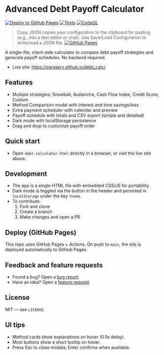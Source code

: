 # Advanced Debt Payoff Calculator

[![Deploy to GitHub Pages](https://github.com/paraserv/debt_calc/actions/workflows/pages.yml/badge.svg)](https://github.com/paraserv/debt_calc/actions/workflows/pages.yml)
[![Tests](https://github.com/paraserv/debt_calc/actions/workflows/tests.yml/badge.svg)](https://github.com/paraserv/debt_calc/actions/workflows/tests.yml)
[![CodeQL](https://github.com/paraserv/debt_calc/actions/workflows/codeql.yml/badge.svg)](https://github.com/paraserv/debt_calc/actions/workflows/codeql.yml)

> Copy JSON copies your configuration to the clipboard for pasting (e.g., into a text editor or chat). Use Save/Load Configuration to write/read a JSON file.
[![GitHub Pages](https://img.shields.io/badge/Pages-live-2ea44f)](https://paraserv.github.io/debt_calc/)

A single-file, client-side calculator to compare debt payoff strategies and generate payoff schedules. No backend required.

- Live site: https://paraserv.github.io/debt_calc/

## Features
- Multiple strategies: Snowball, Avalanche, Cash Flow Index, Credit Score, Custom
- Method Comparison modal with interest and time savings/loss
- Extra payment scheduler with calendar and preview
- Payoff schedule with totals and CSV export (simple and detailed)
- Dark mode with localStorage persistence
- Drag and drop to customize payoff order

## Quick start
- Open `debt-calculator.html` directly in a browser, or visit the live site above.

## Development
- The app is a single HTML file with embedded CSS/JS for portability.
- Dark mode is toggled via the button in the header and persisted in `localStorage` under the key `theme`.
- To contribute:
  1. Fork and clone
  2. Create a branch
  3. Make changes and open a PR

## Deploy (GitHub Pages)
This repo uses GitHub Pages + Actions. On push to `main`, the site is deployed automatically to GitHub Pages.

## Feedback and feature requests
- Found a bug? Open a [bug report](https://github.com/paraserv/debt_calc/issues/new?template=bug_report.md).
- Have an idea? Open a [feature request](https://github.com/paraserv/debt_calc/issues/new?template=feature_request.md).

## License
MIT — see `LICENSE`.

## UI tips
- Method cards show explanations on hover (0.5s delay).
- Most buttons show a short tooltip on hover.
- Press Esc to close modals; Enter confirms when available.
